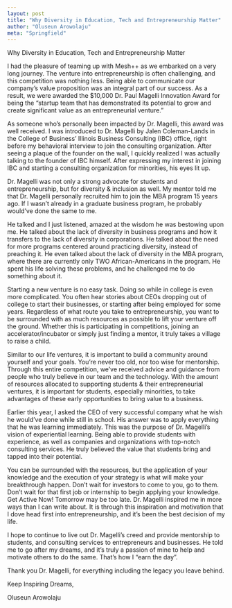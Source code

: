 ```yaml
---
layout: post
title: "Why Diversity in Education, Tech and Entrepreneurship Matter"
author: "Oluseun Arowolaju"
meta: "Springfield"
---
```


Why Diversity in Education, Tech and Entrepreneurship Matter

I had the pleasure of teaming up with Mesh++ as we embarked on a very long journey. The venture into entrepreneurship is often challenging, and this competition was nothing less. Being able to communicate our company’s value proposition was an integral part of our success. As a result, we were awarded the $10,000 Dr. Paul Magelli Innovation Award for being the “startup team that has demonstrated its potential to grow and create significant value as an entrepreneurial venture.”

As someone who’s personally been impacted by Dr. Magelli, this award was well received. I was introduced to Dr. Magelli by Jalen Coleman-Lands in the College of Business’ Illinois Business Consulting (IBC) office, right before my behavioral interview to join the consulting organization. After seeing a plaque of the founder on the wall, I quickly realized I was actually talking to the founder of IBC himself. After expressing my interest in joining IBC and starting a consulting organization for minorities, his eyes lit up.

Dr. Magelli was not only a strong advocate for students and entrepreneurship, but for diversity & inclusion as well. My mentor told me that Dr. Magelli personally recruited him to join the MBA program 15 years ago. If I wasn’t already in a graduate business program, he probably would’ve done the same to me.

He talked and I just listened, amazed at the wisdom he was bestowing upon me. He talked about the lack of diversity in business programs and how it transfers to the lack of diversity in corporations. He talked about the need for more programs centered around practicing diversity, instead of preaching it. He even talked about the lack of diversity in the MBA program, where there are currently only TWO African-Americans in the program. He spent his life solving these problems, and he challenged me to do something about it.


Starting a new venture is no easy task. Doing so while in college is even more complicated. You often hear stories about CEOs dropping out of college to start their businesses, or starting after being employed for some years. Regardless of what route you take to entrepreneurship, you want to be surrounded with as much resources as possible to lift your venture off the ground. Whether this is participating in competitions, joining an accelerator/incubator or simply just finding a mentor, it truly takes a village to raise a child.

Similar to our life ventures, it is important to build a community around yourself and your goals. You’re never too old, nor too wise for mentorship. Through this entire competition, we’ve received advice and guidance from people who truly believe in our team and the technology. With the amount of resources allocated to supporting students & their entrepreneurial ventures, it is important for students, especially minorities, to take advantages of these early opportunities to bring value to a business.

Earlier this year, I asked the CEO of very successful company what he wish he would’ve done while still in school. His answer was to apply everything that he was learning immediately. This was the purpose of Dr. Magelli’s vision of experiential learning. Being able to provide students with experience, as well as companies and organizations with top-notch consulting services. He truly believed the value that students bring and tapped into their potential.


You can be surrounded with the resources, but the application of your knowledge and the execution of your strategy is what will make your breakthrough happen. Don’t wait for investors to come to you, go to them. Don’t wait for that first job or internship to begin applying your knowledge. Get Active Now! Tomorrow may be too late. Dr. Magelli inspired me in more ways than I can write about. It is through this inspiration and motivation that I dove head first into entrepreneurship, and it’s been the best decision of my life.

I hope to continue to live out Dr. Magelli’s creed and provide mentorship to students, and consulting services to entrepreneurs and businesses. He told me to go after my dreams, and it’s truly a passion of mine to help and motivate others to do the same. That’s how I “earn the day”.

Thank you Dr. Magelli, for everything including the legacy you leave behind.

Keep Inspiring Dreams,

Oluseun Arowolaju
